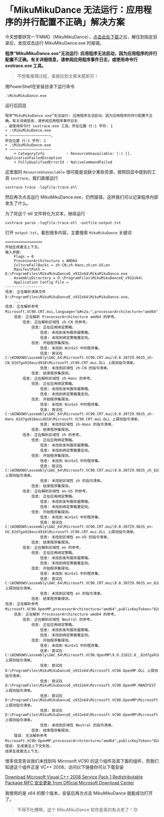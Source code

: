 # 「MikuMikuDance 无法运行：应用程序的并行配置不正确」解决方案

今天想要研究一下MMD（MikuMikuDance），[点击此处下载](https://learnmmd.com/MikuMikuDanceE_v932x64.zip)之后，解压到指定目录后，发现双击运行 MikuMikuDance.exe 时报错。

**程序“MikuMikuDance.exe”无法运行: 应用程序无法启动，因为应用程序的并行配置不正确。有关详细信息，请参阅应用程序事件日志，或使用命令行 sxstrace.exe 工具。**

> 不想看推理过程，直接拉到文章末尾即可！

用PowerShell在安装目录下运行命令
```
.\MikuMikuDance.exe
```

运行后回显
```
程序“MikuMikuDance.exe”无法运行: 应用程序无法启动，因为应用程序的并行配置不正确。有关详细信息，请参阅应用程序事件日志
，或使用命令行 sxstrace.exe 工具。所在位置 行:1 字符: 1
+ .\MikuMikuDance.exe
+ ~~~~~~~~~~~~~~~~~~~。
所在位置 行:1 字符: 1
+ .\MikuMikuDance.exe
+ ~~~~~~~~~~~~~~~~~~~
    + CategoryInfo          : ResourceUnavailable: (:) [], ApplicationFailedException
    + FullyQualifiedErrorId : NativeCommandFailed
```

这里面的 `ResourceUnavailable` 很可能是说缺少某些资源，按照回显中提到的工具 `sxstrace`，我们直接运行

```
sxstrace trace -logfile:trace.etl
```

然后再次点击运行 MikuMikuDance.exe，仍然报错，这样我们可以记录程序内部发生了什么。

为了将这个 etl 文件转化为文本，继续运行

```
sxstrace parse -logfile:trace.etl -outfile:output.txt
```

打开 `output.txt`，看到很多内容，主要搜索 `MikuMikuDance` 关键词

```
=================
开始生成激活上下文。
输入参数:
	Flags = 0
	ProcessorArchitecture = AMD64
	CultureFallBacks = zh-CN;zh-Hans;zh;en-US;en
	ManifestPath = D:\ProgramFiles\MikuMikuDanceE_v932x64\MikuMikuDance.exe
	AssemblyDirectory = D:\ProgramFiles\MikuMikuDanceE_v932x64\
	Application Config File = 
-----------------
信息: 正在解析清单文件 D:\ProgramFiles\MikuMikuDanceE_v932x64\MikuMikuDance.exe。
	...
信息: 正在解析参考 Microsoft.VC90.CRT.mui,language="&#x2a;",processorArchitecture="amd64",publicKeyToken="...",type="win32",version="9.0.30729.9635"。
	信息: 正在解析 ProcessorArchitecture amd64 的参考。
		信息: 正在解析区域性 zh-CN 的参考。
			信息: 正在应用绑定策略。
				信息: 未找到发布服务器策略。
				信息: 未找到绑定策略重定向。
			信息: 开始程序集探测。
				信息: 未找到 WinSxS 中的程序集。
				信息: 尝试在 C:\WINDOWS\assembly\GAC_64\Microsoft.VC90.CRT.mui\9.0.30729.9635_zh-CN_82d7ga918euid918\Microsoft.VC90.CRT.mui.DLL 上探测指令清单。
				信息: 未找到区域性 zh-CN 的指令清单。
			信息: 结束程序集探测。
		信息: 正在解析区域性 zh-Hans 的参考。
			信息: 正在应用绑定策略。
				信息: 未找到发布服务器策略。
				信息: 未找到绑定策略重定向。
			信息: 开始程序集探测。
				信息: 未找到 WinSxS 中的程序集。
				信息: 尝试在 C:\WINDOWS\assembly\GAC_64\Microsoft.VC90.CRT.mui\9.0.30729.9635_zh-Hans_82d7ga918euid918\Microsoft.VC90.CRT.mui.DLL 上探测指令清单。
				信息: 未找到区域性 zh-Hans 的指令清单。
			信息: 结束程序集探测。
		信息: 正在解析区域性 zh 的参考。
			信息: 正在应用绑定策略。
				信息: 未找到发布服务器策略。
				信息: 未找到绑定策略重定向。
			信息: 开始程序集探测。
				信息: 未找到 WinSxS 中的程序集。
				信息: 尝试在 C:\WINDOWS\assembly\GAC_64\Microsoft.VC90.CRT.mui\9.0.30729.9635_zh_82d7ga918euid918\Microsoft.VC90.CRT.mui.DLL 上探测指令清单。
				信息: 未找到区域性 zh 的指令清单。
			信息: 结束程序集探测。
		信息: 正在解析区域性 en-US 的参考。
			信息: 正在应用绑定策略。
				信息: 未找到发布服务器策略。
				信息: 未找到绑定策略重定向。
			信息: 开始程序集探测。
				信息: 未找到 WinSxS 中的程序集。
				信息: 尝试在 C:\WINDOWS\assembly\GAC_64\Microsoft.VC90.CRT.mui\9.0.30729.9635_en-US_82d7ga918euid918\Microsoft.VC90.CRT.mui.DLL 上探测指令清单。
				信息: 未找到区域性 en-US 的指令清单。
			信息: 结束程序集探测。
		信息: 正在解析区域性 en 的参考。
			信息: 正在应用绑定策略。
				信息: 未找到发布服务器策略。
				信息: 未找到绑定策略重定向。
			信息: 开始程序集探测。
				信息: 未找到 WinSxS 中的程序集。
				信息: 尝试在 C:\WINDOWS\assembly\GAC_64\Microsoft.VC90.CRT.mui\9.0.30729.9635_en_82d7ga918euid918\Microsoft.VC90.CRT.mui.DLL 上探测指令清单。
				信息: 未找到区域性 en 的指令清单。
			信息: 结束程序集探测。
信息: 正在解析参考 Microsoft.VC90.OpenMP,processorArchitecture="amd64",publicKeyToken="82d7ga918euid918",type="win32",version="9.0.21022.8"。
	信息: 正在解析 ProcessorArchitecture amd64 的参考。
		信息: 正在解析区域性 Neutral 的参考。
			信息: 正在应用绑定策略。
				信息: 未找到发布服务器策略。
				信息: 未找到绑定策略重定向。
			信息: 开始程序集探测。
				信息: 未找到 WinSxS 中的程序集。
				信息: 尝试在 C:\WINDOWS\assembly\GAC_64\Microsoft.VC90.OpenMP\9.0.21022.8__82d7ga918euid918\Microsoft.VC90.OpenMP.DLL 上探测指令清单。
				信息: 尝试在 D:\ProgramFiles\MikuMikuDanceE_v932x64\Microsoft.VC90.OpenMP.DLL 上探测指令清单。
				信息: 尝试在 D:\ProgramFiles\MikuMikuDanceE_v932x64\Microsoft.VC90.OpenMP.MANIFEST 上探测指令清单。
				信息: 尝试在 D:\ProgramFiles\MikuMikuDanceE_v932x64\Microsoft.VC90.OpenMP\Microsoft.VC90.OpenMP.DLL 上探测指令清单。
				信息: 尝试在 D:\ProgramFiles\MikuMikuDanceE_v932x64\Microsoft.VC90.OpenMP\Microsoft.VC90.OpenMP.MANIFEST 上探测指令清单。
				信息: 未找到区域性 Neutral 的指令清单。
			信息: 结束程序集探测。
	错误: 无法解析参考 Microsoft.VC90.OpenMP,processorArchitecture="amd64",publicKeyToken="82d7ga918euid918",type="win32",version="9.0.21022.8"。
错误: 生成激活上下文失败。
结束生成激活上下文。
```

很多信息告诉我们未找到叫 Microsoft.VC90 的这个组件及其下面的组件，而我们知道这个组件正是 VC++ 2008，访问以下链接你可以下载安装

[Download Microsoft Visual C++ 2008 Service Pack 1 Redistributable Package MFC 安全更新 from Official Microsoft Download Center](https://www.microsoft.com/zh-CN/download/details.aspx?id=26368)

我使用的是 x64 的那个版本，安装后再次点击 MikuMikuDance 就能成功打开了。

> 不得不吐槽啊，这个 MikuMikuDance 软件是真的有点老了！😓
